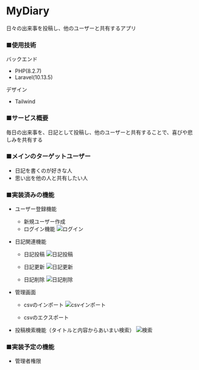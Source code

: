 # MyDiary
日々の出来事を投稿し、他のユーザーと共有するアプリ

### ■使用技術
バックエンド
- PHP(8.2.7)
- Laravel(10.13.5)

デザイン
- Tailwind

### ■サービス概要
毎日の出来事を、日記として投稿し、他のユーザーと共有することで、喜びや悲しみを共有する

### ■メインのターゲットユーザー
- 日記を書くのが好きな人
- 思い出を他の人と共有したい人

### ■実装済みの機能
- ユーザー登録機能
	- 新規ユーザー作成
	- ログイン機能
    ![ログイン](https://github.com/marjunstudio/laravel_exam/assets/92660730/dd6bdc38-8177-4605-a69f-3ccc4d385e1f)

- 日記関連機能
    - 日記投稿
    ![日記投稿](https://github.com/marjunstudio/laravel_exam/assets/92660730/8a00e780-245e-4f70-b55c-8f7288bc7a45)

    - 日記更新
    ![日記更新](https://github.com/marjunstudio/laravel_exam/assets/92660730/83c784bb-8d27-4209-834c-def58a0db609)

    - 日記削除
    ![日記削除](https://github.com/marjunstudio/laravel_exam/assets/92660730/e3db4c9c-a4be-4dd3-b134-bd418858ec7d)

- 管理画面
    - csvのインポート
  ![csvインポート](https://github.com/marjunstudio/laravel_exam/assets/92660730/9b276f50-c889-4f25-8b30-458691b69a27)

    - csvのエクスポート
- 投稿検索機能（タイトルと内容からあいまい検索）
![検索](https://github.com/marjunstudio/laravel_exam/assets/92660730/615898c8-5f17-44be-a451-8e64018a1bc5)

### ■実装予定の機能
- 管理者権限
